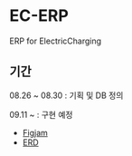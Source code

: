 # EC-ERP
ERP for ElectricCharging

## 기간
08.26 ~ 08.30 : 기획 및 DB 정의

09.11 ~ : 구현 예정



- [Figjam](https://www.figma.com/board/qfnAYMr465GPgesbUgnaJ2/%EC%A0%84%EA%B8%B0%EC%B6%A9%EC%A0%84%EC%86%8C_ERP?node-id=0-1&t=oOI0q1hnH0WGPg6D-0)
- [ERD](https://www.erdcloud.com/d/x8CkAhn5bPjbQ5Zk2)
